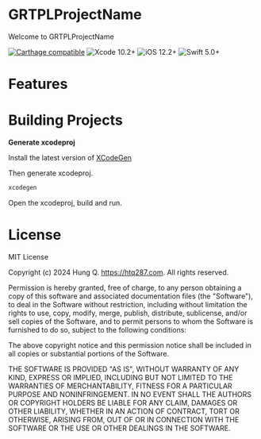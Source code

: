 # GRTPLProjectName
Welcome to GRTPLProjectName

[![Carthage compatible](https://img.shields.io/badge/Carthage-Compatible-brightgreen.svg?style=flat)](https://github.com/Carthage/Carthage)
![Xcode 10.2+](https://img.shields.io/badge/Xcode-10.2%2B-blue.svg)
![iOS 12.2+](https://img.shields.io/badge/iOS-12.2%2B-blue.svg)
![Swift 5.0+](https://img.shields.io/badge/Swift-5.0%2B-orange.svg)

# Features

# Building Projects
**Generate xcodeproj**

Install the latest version of [XCodeGen](https://github.com/yonaskolb/XcodeGen)

Then generate xcodeproj.
```sh
xcodegen
```

Open the xcodeproj, build and run.

# License

MIT License

Copyright (c) 2024 Hung Q. https://htq287.com. All rights reserved.

Permission is hereby granted, free of charge, to any person obtaining a copy
of this software and associated documentation files (the "Software"), to deal
in the Software without restriction, including without limitation the rights
to use, copy, modify, merge, publish, distribute, sublicense, and/or sell
copies of the Software, and to permit persons to whom the Software is
furnished to do so, subject to the following conditions:

The above copyright notice and this permission notice shall be included in all
copies or substantial portions of the Software.

THE SOFTWARE IS PROVIDED "AS IS", WITHOUT WARRANTY OF ANY KIND, EXPRESS OR
IMPLIED, INCLUDING BUT NOT LIMITED TO THE WARRANTIES OF MERCHANTABILITY,
FITNESS FOR A PARTICULAR PURPOSE AND NONINFRINGEMENT. IN NO EVENT SHALL THE
AUTHORS OR COPYRIGHT HOLDERS BE LIABLE FOR ANY CLAIM, DAMAGES OR OTHER
LIABILITY, WHETHER IN AN ACTION OF CONTRACT, TORT OR OTHERWISE, ARISING FROM,
OUT OF OR IN CONNECTION WITH THE SOFTWARE OR THE USE OR OTHER DEALINGS IN THE
SOFTWARE.

